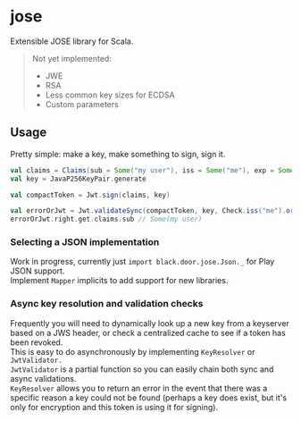 # jose

Extensible JOSE library for Scala.

> Not yet implemented:  
> * JWE
> * RSA
> * Less common key sizes for ECDSA
> * Custom parameters

## Usage

Pretty simple: make a key, make something to sign, sign it.

```scala
val claims = Claims(sub = Some("my user"), iss = Some("me"), exp = Some(Instant.now.plus(1, ChronoUnit.DAYS)))
val key = JavaP256KeyPair.generate

val compactToken = Jwt.sign(claims, key)

val errorOrJwt = Jwt.validateSync(compactToken, key, Check.iss("me").orElse(JwtValidator.defaultValidator))
errorOrJwt.right.get.claims.sub // Some(my user)
```

### Selecting a JSON implementation

Work in progress, currently just `import black.door.jose.Json._` for Play JSON support.  
Implement `Mapper` implicits to add support for new libraries.

### Async key resolution and validation checks

Frequently you will need to dynamically look up a new key from a keyserver based on a JWS header, 
or check a centralized cache to see if a token has been revoked.   
This is easy to do asynchronously by implementing `KeyResolver` or `JwtValidator.`  
`JwtValidator` is a partial function so you can easily chain both sync and async validations.  
`KeyResolver` allows you to return an error in the event that there was a specific reason a key could not be found 
(perhaps a key does exist, but it's only for encryption and this token is using it for signing).